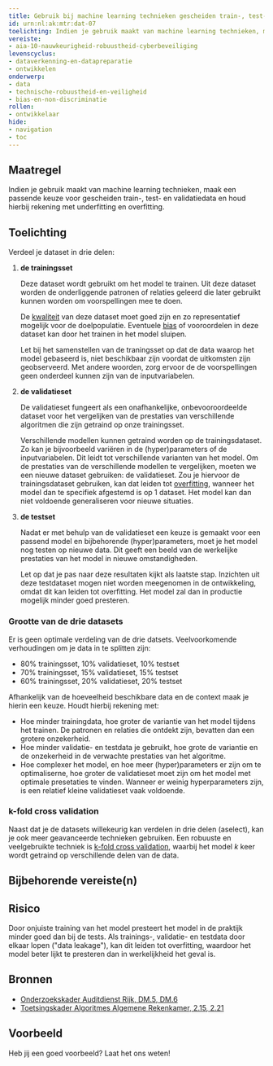 ```yaml
---
title: Gebruik bij machine learning technieken gescheiden train-, test- en validatiedata en houdt rekening met underfitting en overfitting.
id: urn:nl:ak:mtr:dat-07
toelichting: Indien je gebruik maakt van machine learning technieken, maak een passende keuze voor gescheiden train-, test- en validatiedata en houd hierbij rekening met underfitting en overfitting. 
vereiste:
- aia-10-nauwkeurigheid-robuustheid-cyberbeveiliging
levenscyclus:
- dataverkenning-en-datapreparatie
- ontwikkelen
onderwerp:
- data
- technische-robuustheid-en-veiligheid
- bias-en-non-discriminatie
rollen:
- ontwikkelaar
hide:
- navigation
- toc
---
```


<!-- tags -->

## Maatregel
Indien je gebruik maakt van machine learning technieken, maak een passende keuze voor gescheiden train-, test- en validatiedata en houd hierbij rekening met underfitting en overfitting. 

## Toelichting
Verdeel je dataset in drie delen:

1. **de trainingsset**

    Deze dataset wordt gebruikt om het model te trainen. Uit deze dataset worden de onderliggende patronen of relaties geleerd die later gebruikt kunnen worden om voorspellingen mee te doen.

    De [kwaliteit](3-dat-01-datakwaliteit.md) van deze dataset moet goed zijn en zo representatief mogelijk voor de doelpopulatie. Eventuele [bias](../../onderwerpen/bias-en-non-discriminatie.md#verschillende-vormen-van-bias) of vooroordelen in deze dataset kan door het trainen in het model sluipen.

   Let bij het samenstellen van de traningsset op dat de data waarop het model gebaseerd is, niet beschikbaar zijn voordat de uitkomsten zijn geobserveerd. Met andere woorden, zorg ervoor de de voorspellingen geen onderdeel kunnen zijn van de inputvariabelen. 

3. **de validatieset**

    De validatieset fungeert als een onafhankelijke, onbevooroordeelde dataset voor het vergelijken van de prestaties van verschillende algoritmen die zijn getraind op onze trainingsset.

    Verschillende modellen kunnen getraind worden op de trainingsdataset. Zo kan je bijvoorbeeld variëren in de (hyper)parameters of de inputvariabelen. Dit leidt tot verschillende varianten van het model. Om de prestaties van de verschillende modellen te vergelijken, moeten we een nieuwe dataset gebruiken: de validatieset. Zou je hiervoor de trainingsdataset gebruiken, kan dat leiden tot [overfitting](https://hastie.su.domains/ISLP/ISLP_website.pdf.download.html), wanneer het model dan te specifiek afgestemd is op 1 dataset. Het model kan dan niet voldoende generaliseren voor nieuwe situaties.

4. **de testset**

    Nadat er met behulp van de validatieset een keuze is gemaakt voor een passend model en bijbehorende (hyper)parameters, moet je het model nog testen op nieuwe data. Dit geeft een beeld van de werkelijke prestaties van het model in nieuwe omstandigheden. 

    Let op dat je pas naar deze resultaten kijkt als laatste stap. Inzichten uit deze testdataset mogen niet worden meegenomen in de ontwikkeling, omdat dit kan leiden tot overfitting. Het model zal dan in productie mogelijk minder goed presteren. 

### Grootte van de drie datasets

Er is geen optimale verdeling van de drie datsets. Veelvoorkomende verhoudingen om je data in te splitten zijn:

- 80% trainingsset, 10% validatieset, 10% testset
- 70% trainingsset, 15% validatieset, 15% testset
- 60% trainingsset, 20% validatieset, 20% testset

Afhankelijk van de hoeveelheid beschikbare data en de context maak je hierin een keuze. Houdt hierbij rekening met:

- Hoe minder trainingdata, hoe groter de variantie van het model tijdens het trainen. De patronen en relaties die ontdekt zijn, bevatten dan een grotere onzekerheid. 
- Hoe minder validatie- en testdata je gebruikt, hoe grote de variantie en de onzekerheid in de verwachte prestaties van het algoritme. 
- Hoe complexer het model, en hoe meer (hyper)parameters er zijn om te optimaliserne, hoe groter de validatieset moet zijn om het model met optimale presetaties te vinden. Wanneer er weinig hyperparameters zijn, is een relatief kleine validatieset vaak voldoende.

### k-fold cross validation

Naast dat je de datasets willekeurig kan verdelen in drie delen (aselect), kan je ook meer geavanceerde technieken gebruiken. Een robuuste en veelgebruikte techniek is [k-fold cross validation](https://hastie.su.domains/ISLP/ISLP_website.pdf.download.html), waarbij het model *k* keer wordt getraind op verschillende delen van de data. 

## Bijbehorende vereiste(n)

<!-- list_vereisten_on_maatregelen_page -->

## Risico
Door onjuiste training van het model presteert het model in de praktijk minder goed dan bij de tests. Als trainings-, validatie- en testdata door elkaar lopen ("data leakage"), kan dit leiden tot overfitting, waardoor het model beter lijkt te presteren dan in werkelijkheid het geval is.

## Bronnen
- [Onderzoekskader Auditdienst Rijk, DM.5, DM.6](https://open.overheid.nl/documenten/61b54381-d331-40ed-8fce-b2883b195f25/file)
- [Toetsingskader Algoritmes Algemene Rekenkamer, 2.15, 2.21](https://www.rekenkamer.nl/onderwerpen/algoritmes/documenten/publicaties/2024/05/15/het-toetsingskader-aan-de-slag) 

## Voorbeeld

Heb jij een goed voorbeeld? Laat het ons weten!

